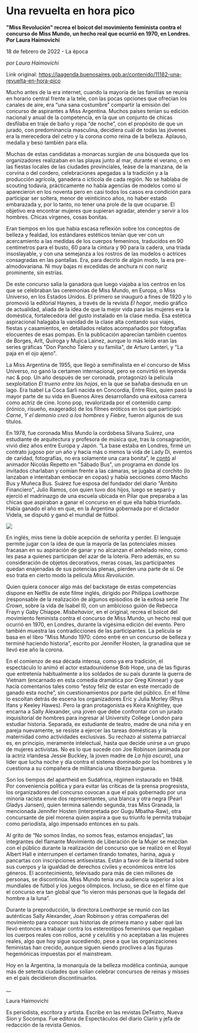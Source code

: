 # Una revuelta en hora pico

**"Miss Revolución" recrea el boicot del movimiento feminista contra el concurso de Miss Mundo, un hecho real que ocurrió en 1970, en Londres. Por Laura Haimovichi**

18 de febrero de 2022 - La época

_por Laura Haimovichi_

Link original: https://laagenda.buenosaires.gob.ar/contenido/11182-una-revuelta-en-hora-pico



Mucho antes de la era internet, cuando la mayoría de las familias se reunía en horario central frente a la tele, con las pocas opciones que ofrecían los canales de aire, era “una sana costumbre” compartir la emisión del concurso de aspirantes a Miss Argentina. Muchos países tenían su edición nacional y anual de la competencia, en la que un conjunto de chicas desfilaba en traje de baño y ropa “de noche”, con el propósito de que un jurado, con predominancia masculina, decidiera cuál de todas las jóvenes era la merecedora del cetro y la corona como reina de la belleza. Aplauso, medalla y beso también para ella.




Muchas de estas candidatas a monarcas surgían de una búsqueda que los organizadores realizaban en las playas junto al mar, durante el verano, o en las fiestas locales de las ciudades provinciales, leáse de la manzana, de la corvina o del cordero, celebraciones apegadas a la tradición y a la producción agrícola, ganadera o ictícola de cada región. No se hablaba de scouting todavía, prácticamente no había agencias de modelos como sí aparecieron en los noventa pero en casi todos los casos era condición para participar ser soltera, menor de veinticinco años, no haber estado embarazada y, por lo tanto, no tener una prole de la que ocuparse. El objetivo era encontrar mujeres que supieran agradar, atender y servir a los hombres. Chicas vírgenes, cosas bonitas.




Eran tiempos en los que había escasa reflexión sobre los conceptos de belleza y fealdad, los estándares estéticos tenían que ver con un acercamiento a las medidas de los cuerpos femeninos, traducidos en 90 centímetros para el busto, 60 para la cintura y 90 para la cadera, una tríada insoslayable, y con una semejanza a los rostros de las modelos o actrices consagradas en las pantallas. Era, para decirlo de algún modo, la era pre-almodovariana. Ni muy bajas ni excedidas de anchura ni con nariz prominente, sin estrías.




De este concurso salía la ganadora que luego viajaba a los centros en los que se celebraban las ceremonias de Miss Mundo, en Europa, o Miss Universo, en los Estados Unidos. El primero se inauguró a fines de 1920 y lo promovió la editorial Haynes, a través de la revista *El hogar*, medio gráfico de actualidad, aliada de la idea de que la mejor vida para las mujeres era la doméstica, fortalecedora del gusto instalado en la clase media. Esa estética aspiracional halagaba la vanidad de la clase alta contando sus viajes, fiestas y casamientos, en detallados relatos acompañados por fotografías elocuentes de esas pompas. En la publicación aparecían también cuentos de Borges, Arlt, Quiroga y Mujica Lainez, aunque lo más leído eran las series gráficas "Don Pancho Talero y su familia", de Arturo Lanteri, y "La paja en el ojo ajeno".




La Miss Argentina de 1955, que llegó a semifinalista en el concurso de Miss Universo, no ganó la certamen internacional, pero se convirtió en leyenda nac & pop. Un año después de ser coronada, protagonizó la película sexploitation *El trueno entre las hojas*, en la que se bañaba desnuda en un lago. Era Isabel La Coca Sarli nacida en Concordia, Entre Ríos, quien pasó la mayor parte de su vida en Buenos Aires desarrollando una exitosa carrera como actriz de cine. Icono pop, revalorizada por el contenido camp (irónico, risueño, exagerado) de los filmes eróticos en los que participó: *Carne*, *Y el demonio creó a los hombres* y *Fiebre*, fueron algunos de sus títulos.




En 1978, fue coronada Miss Mundo la cordobesa Silvana Suárez, una estudiante de arquitectura y profesora de música que, tras la consagración, vivió diez años entre Europa y Japón. “La base estaba en Londres, firmé un contrato jugoso por un año y hacia más o menos la vida de Lady Di, eventos de caridad, fotografías, no era solamente una cara bonita”, le [contó](https://www.youtube.com/watch?v=c4NwKpOlYs4) al animador Nicolás Repetto en "Sábado Bus", un programa en donde los invitados charlaban y comían frente a las cámaras, se jugaba al corchito (lo lanzaban e intentaban embocar en copas) y había secciones como Macho Bus y Muñeca Bus. Suárez fue esposa del fundador del diario "Ámbito Financiero", Julio Ramos, con quien tuvo dos hijos, luego se separó y ejerció el madrinazgo de una escuela ubicada en Pilar que preparaba a las chicas que aspiraban a ganar el concurso en el que ella había triunfado. Había ganado el año en que, en la Argentina gobernada por el dictador Videla, se disputó y ganó el mundial de fútbol.




[![](https://img.youtube.com/vi/FRHcd_YdmuU/0.jpg)](https://www.youtube.com/watch?v=FRHcd_YdmuU)




En inglés, miss tiene la doble acepción de señorita y perder. El lenguaje permite jugar con la idea de que la mayoría de las potenciales misses fracasan en su aspiración de ganar y no alcanzan el anhelado reino, como les pasa a quienes participan del azar de la lotería. Pero además, en su consideración de objetos decorativos, meras cosas, las participantes quedan enajenadas de sus potencias plenas, pierden una parte de sí. De eso trata en cierto modo la película *Miss Revolución*.




Quien quiera conocer algo más del backstage de estas competencias dispone en Netflix de este filme inglés, dirigido por Philippa Lowthorpe (responsable de la realización de algunos episodios de la exitosa serie *The Crown*, sobre la vida de Isabel II), con un ambicioso guión de Rebecca Frayn y Gaby Chiappe. *Misbehavior*, en el original, recrea el boicot del movimiento feminista contra el concurso de Miss Mundo, un hecho real que ocurrió en 1970, en Londres, durante la vigésima edición del evento. Pero también muestra las contradicciones de las participantes. La película se basa en el libro "Miss Mundo 1970: cómo entré en un concurso de belleza y terminé haciendo historia", escrito por Jennifer Hosten, la granadina que se llevó ese año la corona.




En el comienzo de esa década intensa, como ya era tradición, el espectáculo lo animó el actor estadounidense Bob Hope, una de las figuras que entretenía habitualmente a los soldados de su país durante la guerra de Vietnam (encarnado en esta comedia dramática por Greg Kinnear) y que hacía comentarios tales como “estoy feliz de estar en este mercado de ganado esta noche”, sin cuestionamientos por parte del público. En el filme lo escoltan detrás de escena los organizadores Eric y Julia Morley (Rhys Ifans y Keeley Hawes). Pero la gran protagonista es Keira Knightley, que encarna a Sally Alexander, una joven que debe confrontar con un jurado inquisitorial de hombres para ingresar al University College London para estudiar historia. Separada, ex estudiante de teatro, madre de una niña y en pareja nuevamente, se resiste a ejercer las tareas domésticas y la maternidad como actividades exclusivas. Su rechazo al sistema patriarcal es, en principio, meramente intelectual, hasta que decide unirse a un grupo de mujeres activistas. No es lo que sucede con Joe Robinson (animada por la actriz irlandesa Jessie Buckley, la joven madre de *La hija oscura*), una líder que lucha noche y día contra el sistema dominado por los hombres y le cuestiona a su compañera de militancia una tibieza burguesa.




Son los tiempos del apartheid en Sudáfrica, régimen instaurado en 1948. Por conveniencia política y para evitar las críticas de la prensa progresista, los organizadores del concurso covocan a que el país gobernado por una minoría racista envíe dos representantes, una blanca y otra negra (Pearl Gladys Jansen), quien termina saliendo segunda, tras Miss Granada, la mencionada Jennifer Hosten (interpretada por Gugu Mbatha-Raw), otra concursante de piel morena quien aspira a que su triunfo le permita trabajar como periodista, algo impensado entonces en su país.




Al grito de “No somos lindas, no somos feas, estamos enojadas”, las integrantes del flamante Movimiento de Liberación de la Mujer se mezclan con el público durante la realización del concurso que se realizó en el Royal Albert Hall e interrumpen el certamen tirando tomates, harina, agua y pancartas con inscripciones antisexistas. Están a favor de la libertad sobre sus cuerpos y la igualdad de derechos civiles y económicos entre los géneros. El acontecimiento, televisado para más de cien millones de personas, se discontinúa. Miss Mundo tenía una audiencia superior a los mundiales de fútbol y los juegos olímpicos. Incluso, se dice en el filme que el concurso era tan global que “lo vieron más personas que la llegada del hombre a la luna”.




Durante la preproducción, la directora Lowthorpe se reunió con las auténticas Sally Alexander, Joan Robinson y otras compañeras del movimiento para conocer sus historias de primera mano y saber qué las llevó entonces a trabajar contra los estereotipos femeninos que negaban los cuerpos reales con rollos, acné y celulitis y no aceptaban a las mujeres reales, algo que hoy sigue sucediendo, pese a que las organizaciones feministas han crecido, aunque siguen siendo proclives a las figuras hegemónicas impuestas por el mainstream.




Hoy en la Argentina, la monarquía de la belleza modélica continúa, aunque más de setenta ciudades que solían celebrar concursos de reinas y misses en el país decidieron discontinuarlos.




\_\_




Laura Haimovichi




Es periodista, escritora y artista. Escribe en las revistas DeTeatro, Nueva Sion y Socompa. Fue editora de Espectáculos del diario Clarín y jefa de redacción de la revista Genios.



